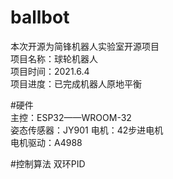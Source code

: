 # ballbot  
本次开源为简锋机器人实验室开源项目  
项目名称：球轮机器人  
项目时间：2021.6.4  
项目进度：已完成机器人原地平衡  

#硬件  
主控：ESP32——WROOM-32  
姿态传感器：JY901
电机：42步进电机  
电机驱动：A4988  

#控制算法
 双环PID
